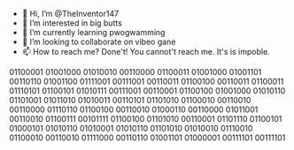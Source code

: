 - 👋 Hi, I’m @TheInventor147
- 👀 I’m interested in big butts
- 🌱 I’m currently learning pwogwamming
- 💞️ I’m looking to collaborate on vibeo gane
- 📫 How to reach me? Done't! You cannot't reach me. It's is impoble.

<!---
TheInventor147/TheInventor147 is a ✨ TheInventor147/TheInventor147 ✨ repository because its `TheInventor147/TheInventor147` (this file) appears on your GitHub TheInventor147/TheInventor147.
You can click the TheInventor147/TheInventor147 link to take a look at your changes.
--->


01100001 01001000 01010010 00110000 01100011 01001000 01001101 00110110 01001100 01111001 00111001 00110011 01100100 00110011 01100011 01110101 01100101 01010111 00111001 00110001 01100100 01001000 01010110 01101001 01011010 01010011 00110101 01101010 01100010 00110010 00110000 01110110 01100100 00110010 01000110 00110000 01011001 00110010 01100111 00101111 01100100 01101010 00110001 01101110 01100101 01000101 01010110 01010001 01010110 01101010 01010010 01110010 01100010 00110010 01111000 00110110 01001101 01000001 00111101 00111101 
